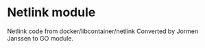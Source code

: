 # Netlink module

Netlink code from docker/libcontainer/netlink
Converted by Jormen Janssen to GO module.
